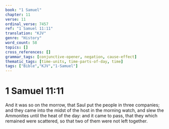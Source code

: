 ```yaml
---
book: "1 Samuel"
chapter: 11
verse: 11
ordinal_verse: 7457
ref: "1 Samuel 11:11"
translation: "KJV"
genre: "History"
word_count: 58
topics: []
cross_references: []
grammar_tags: [conjunctive-opener, negation, cause-effect]
thematic_tags: [time-units, time-parts-of-day, time]
tags: ["Bible","KJV","1-Samuel"]
---
```


# 1 Samuel 11:11

And it was so on the morrow, that Saul put the people in three companies; and they came into the midst of the host in the morning watch, and slew the Ammonites until the heat of the day: and it came to pass, that they which remained were scattered, so that two of them were not left together.
